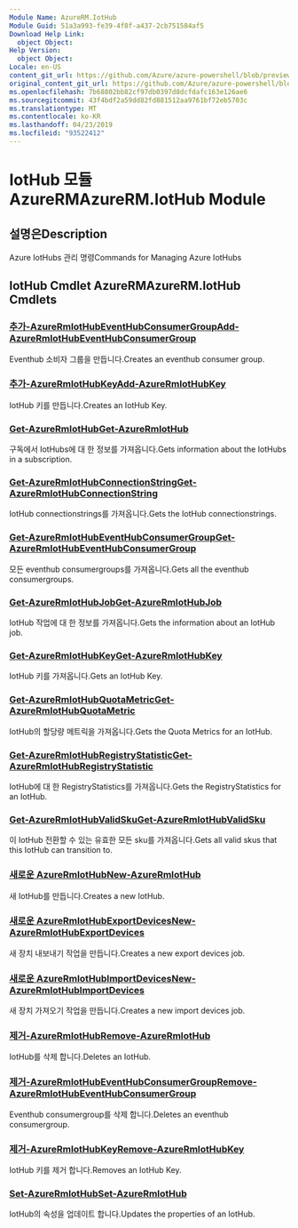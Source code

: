 ```yaml
---
Module Name: AzureRM.IotHub
Module Guid: 51a3a993-fe39-4f8f-a437-2cb751584af5
Download Help Link:
  object Object: 
Help Version:
  object Object: 
Locale: en-US
content_git_url: https://github.com/Azure/azure-powershell/blob/preview/src/ResourceManager/IotHub/Commands.IotHub/help/AzureRM.IotHub.md
original_content_git_url: https://github.com/Azure/azure-powershell/blob/preview/src/ResourceManager/IotHub/Commands.IotHub/help/AzureRM.IotHub.md
ms.openlocfilehash: 7b68802bb82cf97db0397d8dcfdafc163e126ae6
ms.sourcegitcommit: 43f4bdf2a59dd82fd881512aa9761bf72eb5703c
ms.translationtype: MT
ms.contentlocale: ko-KR
ms.lasthandoff: 04/23/2019
ms.locfileid: "93522412"
---
```

# <span data-ttu-id="1dce8-101">IotHub 모듈 AzureRM</span><span class="sxs-lookup"><span data-stu-id="1dce8-101">AzureRM.IotHub Module</span></span>
## <span data-ttu-id="1dce8-102">설명은</span><span class="sxs-lookup"><span data-stu-id="1dce8-102">Description</span></span>
<span data-ttu-id="1dce8-103">Azure IotHubs 관리 명령</span><span class="sxs-lookup"><span data-stu-id="1dce8-103">Commands for Managing Azure IotHubs</span></span>

## <span data-ttu-id="1dce8-104">IotHub Cmdlet AzureRM</span><span class="sxs-lookup"><span data-stu-id="1dce8-104">AzureRM.IotHub Cmdlets</span></span>
### [<span data-ttu-id="1dce8-105">추가-AzureRmIotHubEventHubConsumerGroup</span><span class="sxs-lookup"><span data-stu-id="1dce8-105">Add-AzureRmIotHubEventHubConsumerGroup</span></span>](Add-AzureRmIotHubEventHubConsumerGroup.md)
<span data-ttu-id="1dce8-106">Eventhub 소비자 그룹을 만듭니다.</span><span class="sxs-lookup"><span data-stu-id="1dce8-106">Creates an eventhub consumer group.</span></span>

### [<span data-ttu-id="1dce8-107">추가-AzureRmIotHubKey</span><span class="sxs-lookup"><span data-stu-id="1dce8-107">Add-AzureRmIotHubKey</span></span>](Add-AzureRmIotHubKey.md)
<span data-ttu-id="1dce8-108">IotHub 키를 만듭니다.</span><span class="sxs-lookup"><span data-stu-id="1dce8-108">Creates an IotHub Key.</span></span>

### [<span data-ttu-id="1dce8-109">Get-AzureRmIotHub</span><span class="sxs-lookup"><span data-stu-id="1dce8-109">Get-AzureRmIotHub</span></span>](Get-AzureRmIotHub.md)
<span data-ttu-id="1dce8-110">구독에서 IotHubs에 대 한 정보를 가져옵니다.</span><span class="sxs-lookup"><span data-stu-id="1dce8-110">Gets information about the IotHubs in a subscription.</span></span>

### [<span data-ttu-id="1dce8-111">Get-AzureRmIotHubConnectionString</span><span class="sxs-lookup"><span data-stu-id="1dce8-111">Get-AzureRmIotHubConnectionString</span></span>](Get-AzureRmIotHubConnectionString.md)
<span data-ttu-id="1dce8-112">IotHub connectionstrings를 가져옵니다.</span><span class="sxs-lookup"><span data-stu-id="1dce8-112">Gets the IotHub connectionstrings.</span></span>

### [<span data-ttu-id="1dce8-113">Get-AzureRmIotHubEventHubConsumerGroup</span><span class="sxs-lookup"><span data-stu-id="1dce8-113">Get-AzureRmIotHubEventHubConsumerGroup</span></span>](Get-AzureRmIotHubEventHubConsumerGroup.md)
<span data-ttu-id="1dce8-114">모든 eventhub consumergroups를 가져옵니다.</span><span class="sxs-lookup"><span data-stu-id="1dce8-114">Gets all the eventhub consumergroups.</span></span>

### [<span data-ttu-id="1dce8-115">Get-AzureRmIotHubJob</span><span class="sxs-lookup"><span data-stu-id="1dce8-115">Get-AzureRmIotHubJob</span></span>](Get-AzureRmIotHubJob.md)
<span data-ttu-id="1dce8-116">IotHub 작업에 대 한 정보를 가져옵니다.</span><span class="sxs-lookup"><span data-stu-id="1dce8-116">Gets the information about an IotHub job.</span></span>

### [<span data-ttu-id="1dce8-117">Get-AzureRmIotHubKey</span><span class="sxs-lookup"><span data-stu-id="1dce8-117">Get-AzureRmIotHubKey</span></span>](Get-AzureRmIotHubKey.md)
<span data-ttu-id="1dce8-118">IotHub 키를 가져옵니다.</span><span class="sxs-lookup"><span data-stu-id="1dce8-118">Gets an IotHub Key.</span></span>

### [<span data-ttu-id="1dce8-119">Get-AzureRmIotHubQuotaMetric</span><span class="sxs-lookup"><span data-stu-id="1dce8-119">Get-AzureRmIotHubQuotaMetric</span></span>](Get-AzureRmIotHubQuotaMetric.md)
<span data-ttu-id="1dce8-120">IotHub의 할당량 메트릭을 가져옵니다.</span><span class="sxs-lookup"><span data-stu-id="1dce8-120">Gets the Quota Metrics for an IotHub.</span></span>

### [<span data-ttu-id="1dce8-121">Get-AzureRmIotHubRegistryStatistic</span><span class="sxs-lookup"><span data-stu-id="1dce8-121">Get-AzureRmIotHubRegistryStatistic</span></span>](Get-AzureRmIotHubRegistryStatistic.md)
<span data-ttu-id="1dce8-122">IotHub에 대 한 RegistryStatistics를 가져옵니다.</span><span class="sxs-lookup"><span data-stu-id="1dce8-122">Gets the RegistryStatistics for an IotHub.</span></span>

### [<span data-ttu-id="1dce8-123">Get-AzureRmIotHubValidSku</span><span class="sxs-lookup"><span data-stu-id="1dce8-123">Get-AzureRmIotHubValidSku</span></span>](Get-AzureRmIotHubValidSku.md)
<span data-ttu-id="1dce8-124">이 IotHub 전환할 수 있는 유효한 모든 sku를 가져옵니다.</span><span class="sxs-lookup"><span data-stu-id="1dce8-124">Gets all valid skus that this IotHub can transition to.</span></span>

### [<span data-ttu-id="1dce8-125">새로운 AzureRmIotHub</span><span class="sxs-lookup"><span data-stu-id="1dce8-125">New-AzureRmIotHub</span></span>](New-AzureRmIotHub.md)
<span data-ttu-id="1dce8-126">새 IotHub를 만듭니다.</span><span class="sxs-lookup"><span data-stu-id="1dce8-126">Creates a new IotHub.</span></span>

### [<span data-ttu-id="1dce8-127">새로운 AzureRmIotHubExportDevices</span><span class="sxs-lookup"><span data-stu-id="1dce8-127">New-AzureRmIotHubExportDevices</span></span>](New-AzureRmIotHubExportDevices.md)
<span data-ttu-id="1dce8-128">새 장치 내보내기 작업을 만듭니다.</span><span class="sxs-lookup"><span data-stu-id="1dce8-128">Creates a new export devices job.</span></span>

### [<span data-ttu-id="1dce8-129">새로운 AzureRmIotHubImportDevices</span><span class="sxs-lookup"><span data-stu-id="1dce8-129">New-AzureRmIotHubImportDevices</span></span>](New-AzureRmIotHubImportDevices.md)
<span data-ttu-id="1dce8-130">새 장치 가져오기 작업을 만듭니다.</span><span class="sxs-lookup"><span data-stu-id="1dce8-130">Creates a new import devices job.</span></span>

### [<span data-ttu-id="1dce8-131">제거-AzureRmIotHub</span><span class="sxs-lookup"><span data-stu-id="1dce8-131">Remove-AzureRmIotHub</span></span>](Remove-AzureRmIotHub.md)
<span data-ttu-id="1dce8-132">IotHub를 삭제 합니다.</span><span class="sxs-lookup"><span data-stu-id="1dce8-132">Deletes an IotHub.</span></span>

### [<span data-ttu-id="1dce8-133">제거-AzureRmIotHubEventHubConsumerGroup</span><span class="sxs-lookup"><span data-stu-id="1dce8-133">Remove-AzureRmIotHubEventHubConsumerGroup</span></span>](Remove-AzureRmIotHubEventHubConsumerGroup.md)
<span data-ttu-id="1dce8-134">Eventhub consumergroup를 삭제 합니다.</span><span class="sxs-lookup"><span data-stu-id="1dce8-134">Deletes an eventhub consumergroup.</span></span>

### [<span data-ttu-id="1dce8-135">제거-AzureRmIotHubKey</span><span class="sxs-lookup"><span data-stu-id="1dce8-135">Remove-AzureRmIotHubKey</span></span>](Remove-AzureRmIotHubKey.md)
<span data-ttu-id="1dce8-136">IotHub 키를 제거 합니다.</span><span class="sxs-lookup"><span data-stu-id="1dce8-136">Removes an IotHub Key.</span></span>

### [<span data-ttu-id="1dce8-137">Set-AzureRmIotHub</span><span class="sxs-lookup"><span data-stu-id="1dce8-137">Set-AzureRmIotHub</span></span>](Set-AzureRmIotHub.md)
<span data-ttu-id="1dce8-138">IotHub의 속성을 업데이트 합니다.</span><span class="sxs-lookup"><span data-stu-id="1dce8-138">Updates the properties of an IotHub.</span></span>

